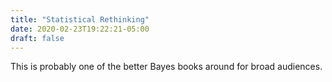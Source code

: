 ```yaml
---
title: "Statistical Rethinking"
date: 2020-02-23T19:22:21-05:00
draft: false
---
```


This is probably one of the better Bayes books around for broad audiences.

